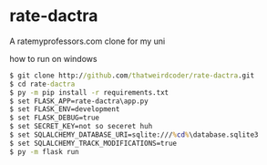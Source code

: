 # rate-dactra
A ratemyprofessors.com clone for my uni

how to run on windows 

```bat
$ git clone http://github.com/thatweirdcoder/rate-dactra.git
$ cd rate-dactra
$ py -m pip install -r requirements.txt
$ set FLASK_APP=rate-dactra\app.py
$ set FLASK_ENV=development
$ set FLASK_DEBUG=true
$ set SECRET_KEY=not so seceret huh
$ set SQLALCHEMY_DATABASE_URI=sqlite:///%cd%\database.sqlite3
$ set SQLALCHEMY_TRACK_MODIFICATIONS=true
$ py -m flask run
```
